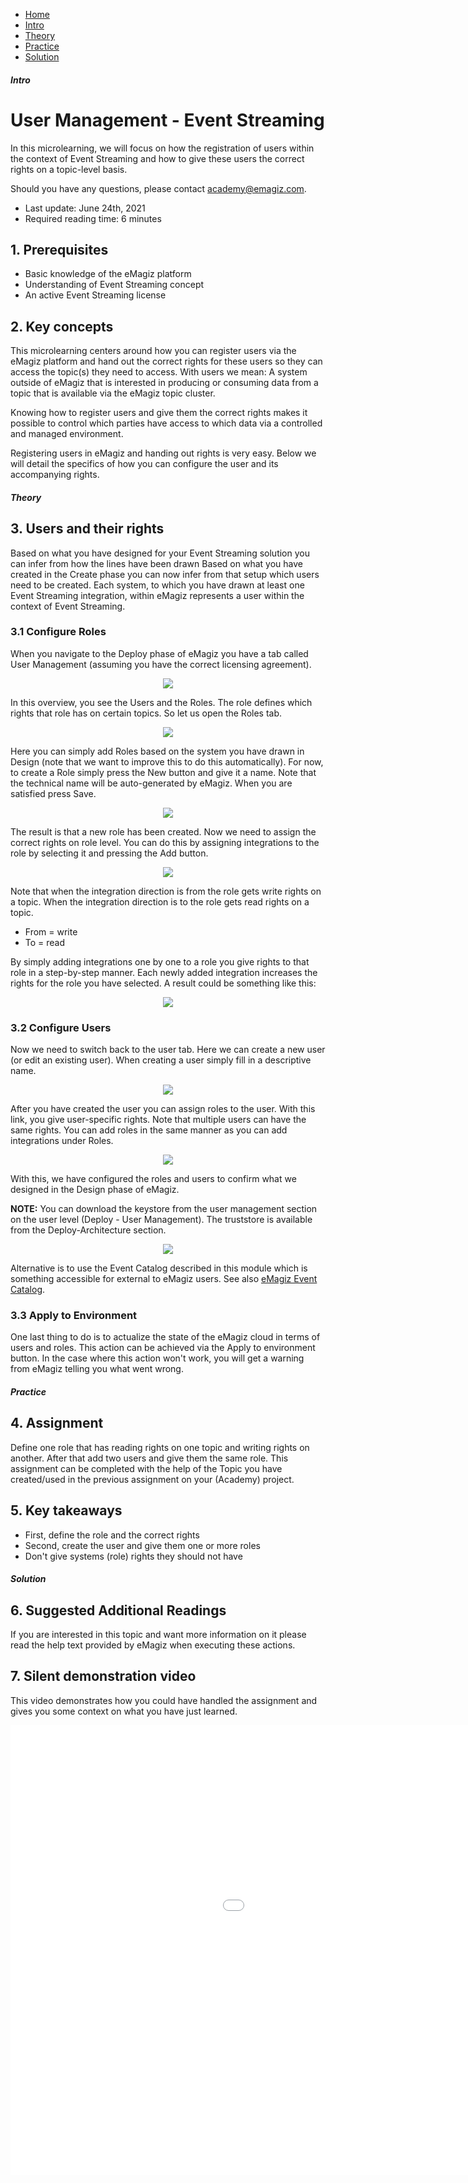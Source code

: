 <div class="ez-academy">
    <div class="ez-academy__body">
        <main class="micro-learning">
        <ul class="doc-nav">
            <li class="doc-nav__item"><a href="../../docs/microlearning/crashcourse-event-streaming-index" class="doc-nav__link">Home</a></li>
            <li class="doc-nav__item"><a href="#intro" class="doc-nav__link">Intro</a></li>
            <li class="doc-nav__item"><a href="#theory" class="doc-nav__link">Theory</a></li>
            <li class="doc-nav__item"><a href="#practice" class="doc-nav__link">Practice</a></li>
            <li class="doc-nav__item"><a href="#solution" class="doc-nav__link">Solution</a></li>
        </ul>

<div class="doc">

##### Intro

# User Management - Event Streaming

In this microlearning, we will focus on how the registration of users within the context of Event Streaming and how to give these users the correct rights on a topic-level basis.

Should you have any questions, please contact academy@emagiz.com.

- Last update: June 24th, 2021
- Required reading time: 6 minutes

## 1. Prerequisites
- Basic knowledge of the eMagiz platform
- Understanding of Event Streaming concept
- An active Event Streaming license

## 2. Key concepts
This microlearning centers around how you can register users via the eMagiz platform and hand out the correct rights for these users so they can access the topic(s) they need to access.
With users we mean: A system outside of eMagiz that is interested in producing or consuming data from a topic that is available via the eMagiz topic cluster.

Knowing how to register users and give them the correct rights makes it possible to control which parties have access to which data via a controlled and managed environment.

Registering users in eMagiz and handing out rights is very easy. Below we will detail the specifics of how you can configure the user and its accompanying rights.

##### Theory

## 3. Users and their rights

Based on what you have designed for your Event Streaming solution you can infer from how the lines have been drawn 
Based on what you have created in the Create phase you can now infer from that setup which users need to be created. 
Each system, to which you have drawn at least one Event Streaming integration, within eMagiz represents a user within the context of Event Streaming.

### 3.1 Configure Roles

When you navigate to the Deploy phase of eMagiz you have a tab called User Management (assuming you have the correct licensing agreement).

<p align="center"><img src="../../img/microlearning/crashcourse-eventstreaming-user-management--deploy-user-management.png"></p>

In this overview, you see the Users and the Roles. The role defines which rights that role has on certain topics. So let us open the Roles tab.

<p align="center"><img src="../../img/microlearning/crashcourse-eventstreaming-user-management--deploy-user-management-roles.png"></p>

Here you can simply add Roles based on the system you have drawn in Design (note that we want to improve this to do this automatically). For now, to create a Role simply press the New button and give it a name. Note that the technical name will be auto-generated by eMagiz. When you are satisfied press Save.

<p align="center"><img src="../../img/microlearning/crashcourse-eventstreaming-user-management--deploy-user-management-roles-new.png"></p>

The result is that a new role has been created. Now we need to assign the correct rights on role level. You can do this by assigning integrations to the role by selecting it and pressing the Add button.

<p align="center"><img src="../../img/microlearning/crashcourse-eventstreaming-user-management--deploy-user-management-roles-add-rights.png"></p>

Note that when the integration direction is from the role gets write rights on a topic. When the integration direction is to the role gets read rights on a topic.

- From = write
- To = read

By simply adding integrations one by one to a role you give rights to that role in a step-by-step manner. Each newly added integration increases the rights for the role you have selected. A result could be something like this:

<p align="center"><img src="../../img/microlearning/crashcourse-eventstreaming-user-management--deploy-user-management-roles-add-rights-filled-in.png"></p>

### 3.2 Configure Users

Now we need to switch back to the user tab. Here we can create a new user (or edit an existing user). When creating a user simply fill in a descriptive name.

<p align="center"><img src="../../img/microlearning/crashcourse-eventstreaming-user-management--create-new-user.png"></p>

After you have created the user you can assign roles to the user. With this link, you give user-specific rights. Note that multiple users can have the same rights. You can add roles in the same manner as you can add integrations under Roles.

<p align="center"><img src="../../img/microlearning/crashcourse-eventstreaming-user-management--assign-roles.png"></p>

With this, we have configured the roles and users to confirm what we designed in the Design phase of eMagiz.

**NOTE:** You can download the keystore from the user management section on the user level (Deploy - User Management). The truststore is available from the Deploy-Architecture section.

<p align="center"><img src="../../img/microlearning/crashcourse-eventstreaming-user-management-deploy-cluster-details.png"></p>

Alternative is to use the Event Catalog described in this module which is something accessible for external to eMagiz users. See also [eMagiz Event Catalog](crashcourse-eventstreaming-catalog.md).


### 3.3 Apply to Environment

One last thing to do is to actualize the state of the eMagiz cloud in terms of users and roles. This action can be achieved via the Apply to environment button. In the case where this action won't work, you will get a warning from eMagiz telling you what went wrong.

##### Practice

## 4. Assignment

Define one role that has reading rights on one topic and writing rights on another. After that add two users and give them the same role.
This assignment can be completed with the help of the Topic you have created/used in the previous assignment on your (Academy) project.

## 5. Key takeaways

- First, define the role and the correct rights
- Second, create the user and give them one or more roles
- Don't give systems (role) rights they should not have

##### Solution

## 6. Suggested Additional Readings

If you are interested in this topic and want more information on it please read the help text provided by eMagiz when executing these actions.

## 7. Silent demonstration video

This video demonstrates how you could have handled the assignment and gives you some context on what you have just learned.

<iframe width="1280" height="720" src="../../vid/microlearning/crashcourse-eventstreaming-user-management.mp4" frameborder="0" allow="accelerometer; autoplay; clipboard-write; encrypted-media; gyroscope; picture-in-picture" allowfullscreen></iframe>

</div>
</main>
</div>
</div>
